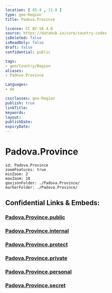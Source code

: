 ```yaml
---
location: [ 45.4 , 11.8 ] 
type: geo-Region
title: Padova.Province

license: CC BY-SA 4.0
source: https://datahub.io/core/country-codes
isDeleted: false
isReadOnly: false
draft: false
confidential: public

tags:
- geo/Country/Region
aliases:
- Padova.Province

Languages:
- de

cssclasses: geo-Region
publish: true
linkTitle: 
keywords: 
layout: 
publishDate: 
expiryDate: 
---
```


# Padova.Province

```leaflet
id: Padova.Province
zoomFeatures: true 
minZoom: 2 
maxZoom: 18
geojsonFolder: ./Padova.Province/
markerFolder: ./Padova.Province/
```


## Confidential Links & Embeds: 

### [Padova.Province.public](/_public/\Earth\Continent\Europe\Europe~South\Italy\regions~Italy\VenetoPadova.Province.public.md) 

### [Padova.Province.internal](/_internal/\Earth\Continent\Europe\Europe~South\Italy\regions~Italy\VenetoPadova.Province.internal.md) 

### [Padova.Province.protect](/_protect/\Earth\Continent\Europe\Europe~South\Italy\regions~Italy\VenetoPadova.Province.protect.md) 

### [Padova.Province.private](/_private/\Earth\Continent\Europe\Europe~South\Italy\regions~Italy\VenetoPadova.Province.private.md) 

### [Padova.Province.personal](/_personal/\Earth\Continent\Europe\Europe~South\Italy\regions~Italy\VenetoPadova.Province.personal.md) 

### [Padova.Province.secret](/_secret/\Earth\Continent\Europe\Europe~South\Italy\regions~Italy\VenetoPadova.Province.secret.md)

